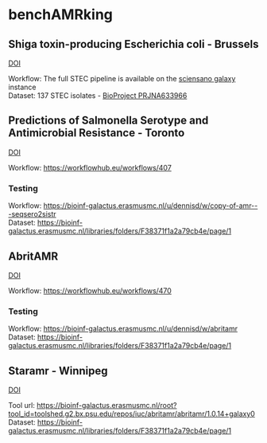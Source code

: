 # benchAMRking

## Shiga toxin-producing Escherichia coli - Brussels
[DOI](https://doi.org/10.1099/mgen.0.000531)  

Workflow: The full STEC pipeline is available on the [sciensano galaxy](https://galaxy.sciensano.be/u/dennisd/w/stec) instance  
Dataset: 137 STEC isolates - [BioProject PRJNA633966](https://www.ncbi.nlm.nih.gov/sra?linkname=bioproject_sra_all&from_uid=633966)


## Predictions of Salmonella Serotype and Antimicrobial Resistance - Toronto
[DOI](https://doi.org/10.3389/fmicb.2020.00549)  

Workflow: <https://workflowhub.eu/workflows/407>  

### Testing
Workflow: <https://bioinf-galactus.erasmusmc.nl/u/dennisd/w/copy-of-amr---seqsero2sistr>  
Dataset: <https://bioinf-galactus.erasmusmc.nl/libraries/folders/F38371f1a2a79cb4e/page/1>  


## AbritAMR
[DOI](https://doi.org/10.3390/microorganisms10020292)  

Workflow: <https://workflowhub.eu/workflows/470>  

### Testing
Workflow: <https://bioinf-galactus.erasmusmc.nl/u/dennisd/w/abritamr>  
Dataset: <https://bioinf-galactus.erasmusmc.nl/libraries/folders/F38371f1a2a79cb4e/page/1>  

## Staramr - Winnipeg
[DOI](https://doi.org/10.1038/s41467-022-35713-4)  

Tool url: <https://bioinf-galactus.erasmusmc.nl/root?tool_id=toolshed.g2.bx.psu.edu/repos/iuc/abritamr/abritamr/1.0.14+galaxy0>  
Dataset: <https://bioinf-galactus.erasmusmc.nl/libraries/folders/F38371f1a2a79cb4e/page/1>  
